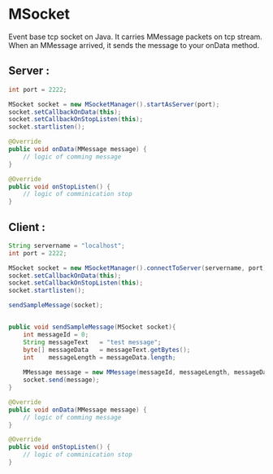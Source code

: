 # MSocket
Event base tcp socket on Java. It carries MMessage packets on tcp stream. When an MMessage arrived, it sends the message to your onData method. 

## Server : 
```java
int port = 2222;

MSocket socket = new MSocketManager().startAsServer(port);
socket.setCallbackOnData(this);
socket.setCallbackOnStopListen(this);
socket.startlisten();

@Override
public void onData(MMessage message) {
    // logic of comming message
}

@Override
public void onStopListen() {
    // logic of comminication stop
}
```

## Client :
```java
String servername = "localhost";
int port = 2222;

MSocket socket = new MSocketManager().connectToServer(servername, port);
socket.setCallbackOnData(this);
socket.setCallbackOnStopListen(this);
socket.startlisten();

sendSampleMessage(socket);


public void sendSampleMessage(MSocket socket){
    int messageId = 0;
    String messageText   = "test message";
    byte[] messageData   = messageText.getBytes();
    int    messageLength = messageData.length;
    
    MMessage message = new MMessage(messageId, messageLength, messageData, ByteOrder.LITTLE_ENDIAN);
    socket.send(message);
}

@Override
public void onData(MMessage message) {
    // logic of comming message
}

@Override
public void onStopListen() {
    // logic of comminication stop
}
```
